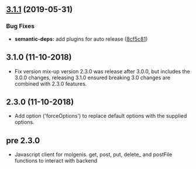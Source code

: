 ## [3.1.1](https://github.com/molgenis/molgenis-api-client/compare/v3.1.0...v3.1.1) (2019-05-31)


### Bug Fixes

* **semantic-deps:** add plugins for auto release ([8cf5c81](https://github.com/molgenis/molgenis-api-client/commit/8cf5c81))

<a name="3.1.0"></a>
## 3.1.0 (11-10-2018)
* Fix version mix-up version 2.3.0 was release after 3.0.0, but includes the 3.0.0 changes,
releasing 3.1.0 ensured breaking 3.0 changes are combined with 2.3.0 features.

<a name="2.3.0"></a>
## 2.3.0 (11-10-2018)
* Add option ('forceOptions') to replace default options with the supplied options. 

<a name="2.3.0"></a>
## pre 2.3.0
* Javascript client for molgenis. get, post, put, delete_ and postFile functions to interact with backend
